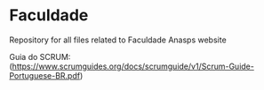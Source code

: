 # Faculdade
Repository for all files related to Faculdade Anasps website

Guia do SCRUM: (https://www.scrumguides.org/docs/scrumguide/v1/Scrum-Guide-Portuguese-BR.pdf)
